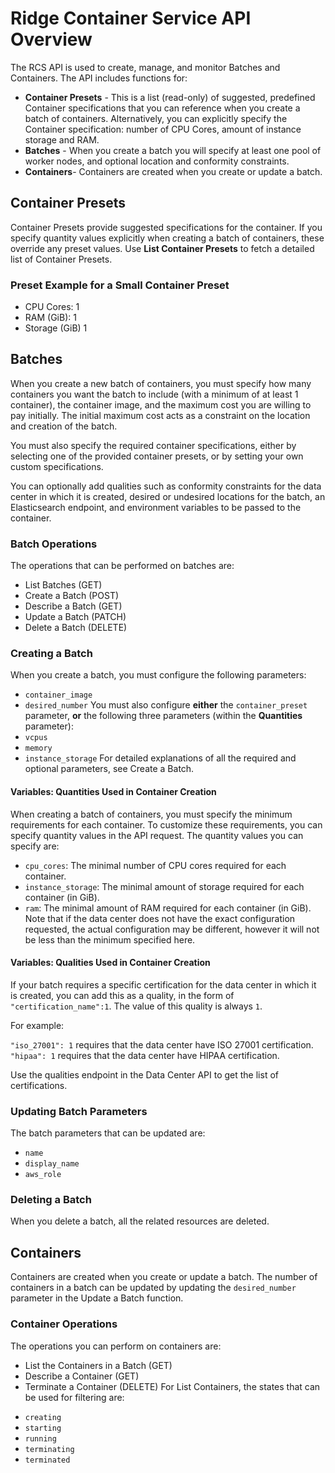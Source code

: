 ﻿# Ridge Container Service API Overview
The RCS API is used to create, manage, and monitor Batches and Containers. The API includes functions for:
-  **Container Presets** - This is a list (read-only) of suggested, predefined Container specifications that you can reference when you create a batch of containers. Alternatively, you can explicitly specify the Container specification: number of CPU Cores, amount of instance storage and RAM.
-  **Batches** - When you create a batch you will specify at least one pool of worker nodes, and optional location and conformity constraints.
-  **Containers**- Containers are created when you create or update a batch.

## Container Presets
Container Presets provide suggested specifications for the container. If you specify quantity values explicitly when creating a batch of containers, these override any preset values.
Use **List Container Presets**  to fetch a detailed list of Container Presets.

### Preset Example for a Small Container Preset
 - CPU Cores: 1
 - RAM (GiB): 1
 - Storage (GiB) 1

## Batches
When you create a new batch of containers, you must specify how many containers you want the batch to include (with a minimum of at least 1 container), the container image, and the maximum cost you are willing to pay initially. The initial maximum cost acts as a constraint on the location and creation of the batch.

You must also specify the required container specifications, either by selecting one of the provided container presets, or by setting your own custom specifications.

You can optionally add qualities such as conformity constraints for the data center in which it is created, desired or undesired locations for the batch, an Elasticsearch endpoint, and environment variables to be passed to the container.

### Batch Operations
The operations that can be performed on batches are:
* List Batches (GET)
* Create a Batch (POST)
* Describe a Batch (GET)
* Update a Batch (PATCH)
* Delete a Batch (DELETE)

### Creating a Batch
When you create a batch, you must configure the following parameters:
- `container_image`
- `desired_number`
You must also configure **either** the `container_preset` parameter, **or** the following three parameters (within the **Quantities** parameter):
- `vcpus`
- `memory`
- `instance_storage`
For detailed explanations of all the required and optional parameters, see Create a Batch.

#### Variables: Quantities Used in Container Creation
When creating a batch of containers, you must specify the minimum requirements for each container. To customize these requirements, you can specify quantity values in the API request.
The quantity values you can specify are:
* `cpu_cores`: The minimal number of CPU cores required for each container.
* `instance_storage`: The minimal amount of storage required for each container (in GiB).
* `ram`: The minimal amount of RAM required for each container (in GiB).
Note that if the data center does not have the exact configuration requested, the actual configuration may be different, however it will not be less than the minimum specified here.

#### Variables: Qualities Used in Container Creation
If your batch requires a specific certification for the data center in which it is created, you can add this as a quality, in the form of `"certification_name":1`. The value of this quality is always `1`.


For example:


`"iso_27001": 1` requires that the data center have ISO 27001 certification.
`"hipaa": 1` requires that the data center have HIPAA certification.


Use the qualities endpoint in the Data Center API to get the list of certifications.

### Updating Batch Parameters
The batch parameters that can be updated are:
- `name`
- `display_name`
- `aws_role`

### Deleting a Batch
When you delete a batch, all the related resources are deleted.

## Containers
Containers are created when you create or update a batch. The number of containers in a batch can be updated by updating the `desired_number` parameter in the Update a Batch function.

### Container Operations
The operations you can perform on containers are:
* List the Containers in a Batch (GET)
* Describe a Container (GET)
* Terminate a Container (DELETE)
For List Containers, the states that can be used for filtering are:
- `creating`
- `starting`
- `running`
- `terminating`
- `terminated`
